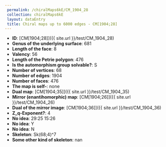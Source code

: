 ```yaml
--- 
 permalink: /chiralMaps6kE/CM_1904_28 
 collection: chiralMaps6kE
 layout: dataEntry
 title: Chiral maps up to 6000 edges - CM[1904;28]
---
```


- **ID**: [CM[1904;28]]({{ site.url }}/test/CM_1904_28)
- **Genus of the underlying surface**: 681
- **Length of the face**: 8
- **Valency**: 56
- **Length of the Petrie polygon**: 476
- **Is the automorphism group solvable?**: S
- **Number of vertices**: 68
- **Number of edges**: 1904
- **Number of faces**: 476
- **The map is self-**: none
- **Dual map**: [CM[1904;35]]({{ site.url }}/test/CM_1904_35)
- **Mirror (enantihomorphic) map**: [CM[1904;26]]({{ site.url }}/test/CM_1904_26)
- **Dual of the mirror image**: [CM[1904;36]]({{ site.url }}/test/CM_1904_36)
- **Z_q-Exponent?**: 4
- **No idea**:  29:25 15:26
- **No idea**: Y
- **No idea**: N
- **Skeleton**: Sk(68;4)^7
- **Some other kind of skeleton**: nan
